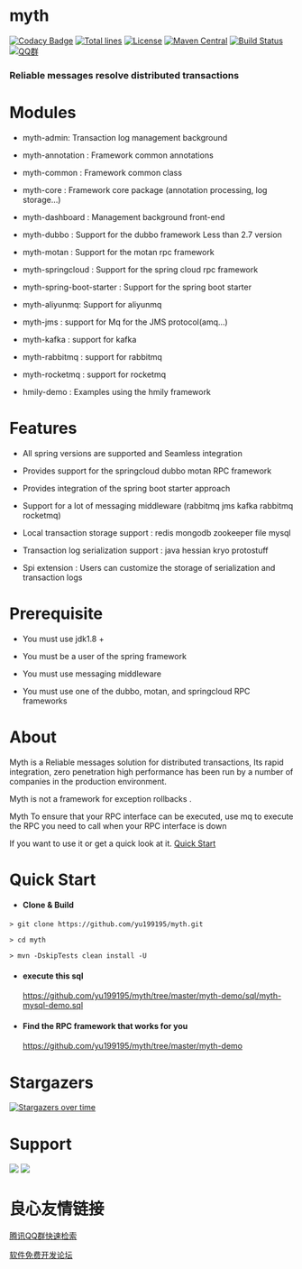myth  
================
[![Codacy Badge](https://api.codacy.com/project/badge/Grade/d0dd634df7854d27add47fcfaea0e9d5)](https://www.codacy.com/app/yu199195/myth?utm_source=github.com&amp;utm_medium=referral&amp;utm_content=yu199195/myth&amp;utm_campaign=Badge_Grade)
[![Total lines](https://tokei.rs/b1/github/yu199195/myth?category=lines)](https://github.com/yu199195/myth)
[![License](https://img.shields.io/badge/License-Apache%202.0-blue.svg?label=license)](https://github.com/yu199195/myth/blob/master/LICENSE)
[![Maven Central](https://img.shields.io/maven-central/v/org.dromara/myth.svg?label=maven%20central)](http://search.maven.org/#search%7Cga%7C1%7Cg%3A%22org.dromara%22%20AND%20myth)
[![Build Status](https://travis-ci.org/yu199195/myth.svg?branch=master)](https://travis-ci.org/yu199195/myth)
[![QQ群](https://img.shields.io/badge/chat-on%20QQ-ff69b4.svg?style=flat-square)](https://shang.qq.com/wpa/qunwpa?idkey=2e9e353fa10924812bc58c10ab46de0ca6bef80e34168bccde275f7ca0cafd85)
###  Reliable messages resolve distributed transactions


# Modules
  
  * myth-admin: Transaction log management background
  
  * myth-annotation : Framework common annotations
  
  * myth-common :  Framework common class
    
  * myth-core : Framework core package (annotation processing, log storage...)              
    
  * myth-dashboard : Management background front-end
    
  * myth-dubbo : Support for the dubbo framework Less than 2.7 version
    
  * myth-motan : Support for the motan rpc framework
    
  * myth-springcloud : Support for the spring cloud rpc framework
    
  * myth-spring-boot-starter : Support for the spring boot starter
  
  * myth-aliyunmq: Support for aliyunmq
  
  * myth-jms : support for Mq for the JMS protocol(amq...)
  
  * myth-kafka : support for kafka
  
  * myth-rabbitmq : support for rabbitmq
  
  * myth-rocketmq : support for rocketmq
    
  * hmily-demo : Examples using the hmily framework
 
#  Features
   
   *  All spring versions are supported and Seamless integration
   
   *  Provides support for the springcloud dubbo motan RPC framework
   
   *  Provides integration of the spring boot starter approach
   
   * Support for a lot of messaging middleware (rabbitmq jms kafka rabbitmq rocketmq)  
   
   *  Local transaction storage support :  redis mongodb zookeeper file mysql
   
   *  Transaction log serialization support : java hessian kryo protostuff
   
   *  Spi extension : Users can customize the storage of serialization and transaction logs

# Prerequisite 

  * You must use jdk1.8 +
  
  * You must be a user of the spring framework
  
  * You must use  messaging middleware
  
  * You must use one of the dubbo, motan, and springcloud RPC frameworks
  
# About 

   Myth is a Reliable messages solution for distributed transactions, Its rapid integration, zero penetration high performance has been run by a number of companies  in the production environment.
   
   Myth is not a framework for exception rollbacks .
   
   Myth To ensure that your RPC interface can be executed, use mq to execute the RPC you need to call when your RPC interface is down
  
   If you want to use it or get a quick look at it. [Quick Start](http://dromara.org/website/zh-cn/docs/myth/index.html)
  
# Quick Start

  * #### Clone & Build
   ```
   > git clone https://github.com/yu199195/myth.git

   > cd myth

   > mvn -DskipTests clean install -U
   ```

  * #### execute this sql       
     https://github.com/yu199195/myth/tree/master/myth-demo/sql/myth-mysql-demo.sql

  * #### Find the RPC framework that works for you
    https://github.com/yu199195/myth/tree/master/myth-demo

# Stargazers

[![Stargazers over time](https://starchart.cc/yu199195/myth.svg)](https://starchart.cc/yu199195/myth)
 
# Support

  ![](https://yu199195.github.io/images/qq.png)    ![](https://yu199195.github.io/images/public.jpg)



 # 良心友情链接

[腾讯QQ群快速检索](http://u.720life.cn/s/8cf73f7c)

[软件免费开发论坛](http://u.720life.cn/s/bbb01dc0)